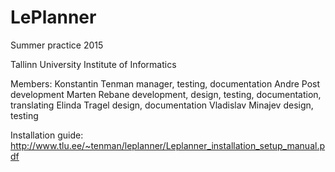 # LePlanner
Summer practice 2015

Tallinn University 
Institute of Informatics

Members:
Konstantin Tenman manager, testing, documentation
Andre Post development
Marten Rebane development, design, testing, documentation, translating
Elinda Tragel design, documentation
Vladislav Minajev design, testing

Installation guide:
http://www.tlu.ee/~tenman/leplanner/Leplanner_installation_setup_manual.pdf

